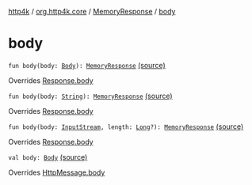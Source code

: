 [http4k](../../index.md) / [org.http4k.core](../index.md) / [MemoryResponse](index.md) / [body](./body.md)

# body

`fun body(body: `[`Body`](../-body/index.md)`): `[`MemoryResponse`](index.md) [(source)](https://github.com/http4k/http4k/blob/master/http4k-core/src/main/kotlin/org/http4k/core/http.kt#L223)

Overrides [Response.body](../-response/body.md)


`fun body(body: `[`String`](https://kotlinlang.org/api/latest/jvm/stdlib/kotlin/-string/index.html)`): `[`MemoryResponse`](index.md) [(source)](https://github.com/http4k/http4k/blob/master/http4k-core/src/main/kotlin/org/http4k/core/http.kt#L225)

Overrides [Response.body](../-response/body.md)


`fun body(body: `[`InputStream`](http://docs.oracle.com/javase/6/docs/api/java/io/InputStream.html)`, length: `[`Long`](https://kotlinlang.org/api/latest/jvm/stdlib/kotlin/-long/index.html)`?): `[`MemoryResponse`](index.md) [(source)](https://github.com/http4k/http4k/blob/master/http4k-core/src/main/kotlin/org/http4k/core/http.kt#L227)

Overrides [Response.body](../-response/body.md)


`val body: `[`Body`](../-body/index.md) [(source)](https://github.com/http4k/http4k/blob/master/http4k-core/src/main/kotlin/org/http4k/core/http.kt#L214)

Overrides [HttpMessage.body](../-http-message/body.md)

